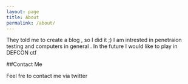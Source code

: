```yaml
---
layout: page
title: About
permalink: /about/
---
```


They told me to create a blog , so I did it ;) I am intrested in penetraion testing and computers in general . 
In the future I would like to play in DEFCON ctf 


##Contact Me

Feel fre to contact me via twitter

